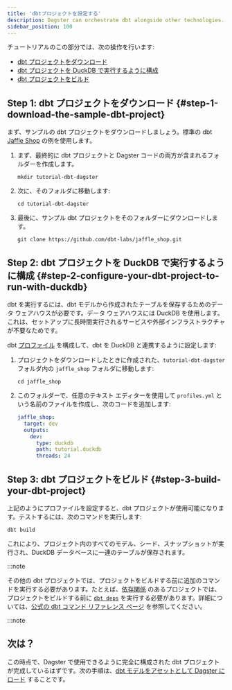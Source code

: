```yaml
---
title: 'dbtプロジェクトを設定する'
description: Dagster can orchestrate dbt alongside other technologies.
sidebar_position: 100
---
```


チュートリアルのこの部分では、次の操作を行います:

- [dbt プロジェクトをダウンロード](#step-1-download-the-sample-dbt-project)
- [dbt プロジェクトを DuckDB で実行するように構成](#step-2-configure-your-dbt-project-to-run-with-duckdb)
- [dbt プロジェクトをビルド](#step-3-build-your-dbt-project)

## Step 1: dbt プロジェクトをダウンロード {#step-1-download-the-sample-dbt-project}

まず、サンプルの dbt プロジェクトをダウンロードしましょう。標準の dbt [Jaffle Shop](https://github.com/dbt-labs/jaffle_shop) の例を使用します。

1. まず、最終的に dbt プロジェクトと Dagster コードの両方が含まれるフォルダーを作成します。

   ```shell
   mkdir tutorial-dbt-dagster
   ```

2. 次に、そのフォルダに移動します:

   ```shell
   cd tutorial-dbt-dagster
   ```

3. 最後に、サンプル dbt プロジェクトをそのフォルダーにダウンロードします。

   ```shell
   git clone https://github.com/dbt-labs/jaffle_shop.git
   ```

## Step 2: dbt プロジェクトを DuckDB で実行するように構成 {#step-2-configure-your-dbt-project-to-run-with-duckdb}

dbt を実行するには、dbt モデルから作成されたテーブルを保存するためのデータ ウェアハウスが必要です。データ ウェアハウスには DuckDB を使用します。これは、セットアップに長時間実行されるサービスや外部インフラストラクチャが不要なためです。

dbt [プロファイル](https://docs.getdbt.com/docs/core/connect-data-platform/connection-profiles) を構成して、dbt を DuckDB と連携するように設定します:

1. プロジェクトをダウンロードしたときに作成された、`tutorial-dbt-dagster` フォルダ内の `jaffle_shop` フォルダに移動します:

   ```shell
   cd jaffle_shop
   ```

2. このフォルダーで、任意のテキスト エディターを使用して `profiles.yml` という名前のファイルを作成し、次のコードを追加します:

   ```yaml
   jaffle_shop:
     target: dev
     outputs:
       dev:
         type: duckdb
         path: tutorial.duckdb
         threads: 24
   ```

## Step 3: dbt プロジェクトをビルド {#step-3-build-your-dbt-project}

上記のようにプロファイルを設定すると、dbt プロジェクトが使用可能になります。テストするには、次のコマンドを実行します:

```shell
dbt build
```

これにより、プロジェクト内のすべてのモデル、シード、スナップショットが実行され、DuckDB データベースに一連のテーブルが保存されます。

:::note

その他の dbt プロジェクトでは、プロジェクトをビルドする前に追加のコマンドを実行する必要があります。たとえば、[依存関係](https://docs.getdbt.com/docs/collaborate/govern/project-dependencies) のあるプロジェクトでは、プロジェクトをビルドする前に [`dbt deps`](https://docs.getdbt.com/reference/commands/deps) を実行する必要があります。詳細については、[公式の dbt コマンド リファレンス ページ](https://docs.getdbt.com/reference/dbt-commands) を参照してください。

:::note

## 次は？

この時点で、Dagster で使用できるように完全に構​​成された dbt プロジェクトが完成しているはずです。次の手順は、[dbt モデルをアセットとして Dagster にロード](/integrations/libraries/dbt/using-dbt-with-dagster/load-dbt-models) することです。
